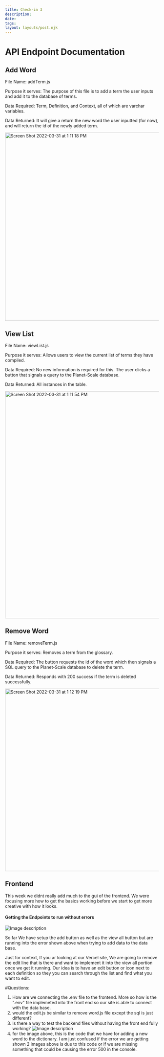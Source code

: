 ```yaml
---
title: Check-in 3
description: 
date: 
tags:
layout: layouts/post.njk
---
```


# API Endpoint Documentation

## Add Word
File Name: addTerm.js

Purpose it serves: The purpose of this file is to add a term the user inputs and add it to the database of terms.

Data Required: Term, Definition, and Context, all of which are varchar variables.

Data Returned: It will give a return the new word the user inputted (for now), and will return the id of the newly added term.

<img width="616" alt="Screen Shot 2022-03-31 at 1 11 18 PM" src="https://user-images.githubusercontent.com/97694891/161111938-b087d0dd-31e2-4229-b5d0-576b87bf9591.png">



## View List
File Name: viewList.js

Purpose it serves: Allows users to view the current list of terms they have compiled.

Data Required: No new information is required for this. The user clicks a button that signals a query to the Planet-Scale database.

Data Returned: All instances in the table.

<img width="743" alt="Screen Shot 2022-03-31 at 1 11 54 PM" src="https://user-images.githubusercontent.com/97694891/161112042-5c3b6b08-be4b-4e2e-a761-c2fa1414e9d5.png">



## Remove Word
File Name: removeTerm.js

Purpose it serves: Removes a term from the glossary.

Data Required: The button requests the id of the word which then signals a SQL query to the Planet-Scale database to delete the term. 

Data Returned: Responds with 200 success if the term is deleted successfully.

<img width="597" alt="Screen Shot 2022-03-31 at 1 12 19 PM" src="https://user-images.githubusercontent.com/97694891/161112115-2115c333-eec9-49a2-92f5-6e8bf37d1c79.png">


## Frontend
This week we didnt really add much to the gui of the frontend. We were focusing more how to get the basics working before we start to get more creative with how it looks.

#### Getting the Endpoints to run without errors
![Image description](https://dev-to-uploads.s3.amazonaws.com/uploads/articles/0dfwkfs29664l8m3knnn.png)

So far We have setup the add button as well as the view all button but are running into the error shown above when trying to add data to the data base. 

Just for context, If you ar looking at our Vercel site, We are going to remove the edit line that is there and want to implement it into the view all portion once we get it running. Our idea is to have an edit button or icon next to each definition so they you can search through the list and find what you want to edit.

#Questions:

1. How are we connecting the .env file to the frontend. More so how is the ".env" file implemeted into the front end so our site is able to connect with the data base.
2. would the edit.js be similar to remove word.js file except the sql is just different?
3. Is there a way to test the backend files without having the front end fully working?
![Image description](https://dev-to-uploads.s3.amazonaws.com/uploads/articles/vkc62wx76tactmqcvcfb.png)
4. for the image above, this is the code that we have for adding a new word to the dictionary. I am just confused if the error we are getting shown 2 images above is due to this code or if we are missing something that could be causing the error 500 in the console.


